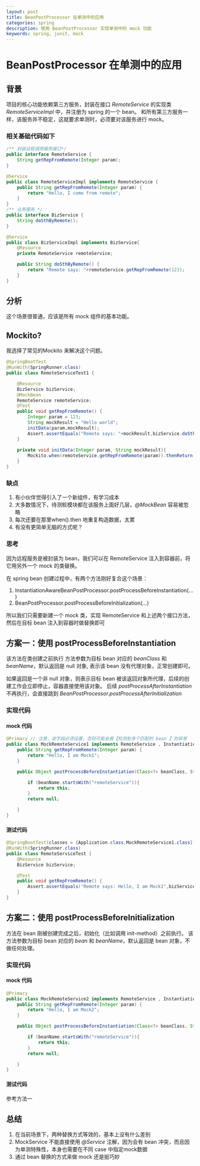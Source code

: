 ```yaml
---
layout: post
title: BeanPostProcessor 在单测中的应用
categories: spring
description: 使用 BeanPostProcessor 实现单测中的 mock 功能
keywords: spring, junit, mock
---
```

# BeanPostProcessor 在单测中的应用
## 背景
项目的核心功能依赖第三方服务，封装在接口 *RemoteService* 的实现类 *RemoteServiceImpl* 中，并注册为 spring 的一个 bean。
和所有第三方服务一样，该服务并不稳定，这就要求单测时，必须要对该服务进行 mock。
### 相关基础代码如下
```java
/** 封装远程调用服务接口*/
public interface RemoteService {
    String getRepFromRemote(Integer param);
}

@Service
public class RemoteServiceImpl implements RemoteService {
    public String getRepFromRemote(Integer param) {
        return "Hello, I come from remote";
    }
}
/** 业务服务 */
public interface BizService {
    String doSthByRemote();
}

@Service
public class BizServiceImpl implements BizService{
    @Resource
    private RemoteService remoteService;

    public String doSthByRemote() {
        return "Remote says: "+remoteService.getRepFromRemote(123);
    }
}
```

## 分析
这个场景很普通，应该是所有 mock 组件的基本功能。
## Mockito?
我选择了常见的Mockito 来解决这个问题。
```java
@SpringBootTest
@RunWith(SpringRunner.class)
public class RemoteServiceTest1 {

    @Resource
    BizService bizService;
    @MockBean
    RemoteService remoteService;
    @Test
    public void getRepFromRemote() {
        Integer param = 123;
        String mockResult = "Hello world";
        initData(param,mockResult);
        Assert.assertEquals("Remote says: "+mockResult,bizService.doSthByRemote());
    }
    
    private void initData(Integer param, String mockResult){
        Mockito.when(remoteService.getRepFromRemote(param)).thenReturn(mockResult);
    }
}
```
### 缺点
1. 有小伙伴觉得引入了一个新组件，有学习成本
2. 大多数情况下，待测桩模块都在该服务上面好几层，*@MockBean* 容易被忽略
3. 每次还要在那里when().then 地重复构造数据，太累
4. 有没有更简单无脑的方式呢？

### 思考
因为远程服务是被封装为 bean，我们可以在 RemoteService 注入到容器前，将它用另外一个 mock 的类替换。

在 spring bean 创建过程中，有两个方法刚好复合这个场景：
1. InstantiationAwareBeanPostProcessor.postProcessBeforeInstantiation(...)
2. BeanPostProcessor.postProcessBeforeInitialization(...)

所以我们只需要新建一个 mock 类，实现 RemoteService 和上述两个接口方法，然后在目标 bean 注入到容器时做替换即可
## 方案一：使用 postProcessBeforeInstantiation
该方法在类创建之前执行
方法参数为目标 bean 对应的 *beanClass* 和 *beanName*，默认返回是 null 对象, 表示该 bean 没有代理对象，正常创建即可。

如果返回是一个非 null 对象，则表示目标 bean 被该返回对象所代理，后续的创建工作会立即停止，容器直接使用该对象。
后续 *postProcessAfterInstantiation* 不再执行，会直接跳到 *BeanPostProcessor.postProcessAfterInitialization*

### 实现代码
#### mock 代码
```java
@Primary // 注意，该字段必须设置，否则可能会报【检测到多个匹配的 bean 】的异常
public class MockRemoteService1 implements RemoteService , InstantiationAwareBeanPostProcessor {
    public String getRepFromRemote(Integer param) {
        return "Hello, I am Mock1";
    }

    public Object postProcessBeforeInstantiation(Class<?> beanClass, String beanName) throws BeansException {

        if (beanName.startsWith("remoteService")){
            return this;
        }
        return null;

    }
}
```
#### 测试代码
```java
@SpringBootTest(classes = {Application.class,MockRemoteService1.class})
@RunWith(SpringRunner.class)
public class RemoteServiceTest {
    @Resource
    BizService bizService;

    @Test
    public void getRepFromRemote() {
        Assert.assertEquals("Remote says: Hello, I am Mock1",bizService.doSthByRemote());
    }
}
```
## 方案二：使用 postProcessBeforeInitialization
方法在 bean 刚被创建完成之后，初始化（比如调用 init-method）之前执行。
该方法参数为目标 bean 对应的 *bean* 和 *beanName*，默认返回是 bean 对象，不做任何处理。

### 实现代码
#### mock 代码
```java
@Primary
public class MockRemoteService2 implements RemoteService , InstantiationAwareBeanPostProcessor {
    public String getRepFromRemote(Integer param) {
        return "Hello, I am Mock2";
    }

    public Object postProcessBeforeInstantiation(Class<?> beanClass, String beanName) throws BeansException {

        if (beanName.startsWith("remoteService")){
            return this;
        }
        return null;

    }
}
```
#### 测试代码
参考方法一

## 总结
1. 在当前场景下，两种替换方式等效的，基本上没有什么差别
2. MockService 不能直接使用 *@Service* 注解，因为会有 bean 冲突，而且因为单测特殊性，本身也需要在不同 case 中指定mock数据
3. 通过 bean 替换的方式来做 mock 还是挺巧妙

